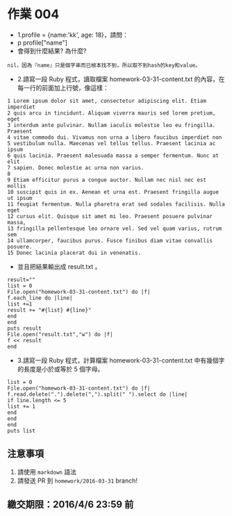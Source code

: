 # 作業 004

* 1.profile = {name:'kk', age: 18}，請問：
* p profile["name"] 
* 會得到什麼結果? 為什麼? 
```
nil，因為『name』只是個字串而已根本找不到，所以取不到hash的key和value。
```
* 2.請寫一段 Ruby 程式，讀取檔案 homework-03-31-content.txt 的內容，在每一行的前面加上行號，像這樣：
```
1 Lorem ipsum dolor sit amet, consectetur adipiscing elit. Etiam imperdiet 
2 quis arcu in tincidunt. Aliquam viverra mauris sed lorem pretium, eget 
3 interdum ante pulvinar. Nullam iaculis molestie leo eu fringilla. Praesent 
4 vitae commodo dui. Vivamus non urna a libero faucibus imperdiet non 
5 vestibulum nulla. Maecenas vel tellus tellus. Praesent lacinia ac ipsum 
6 quis lacinia. Praesent malesuada massa a semper fermentum. Nunc at elit 
7 sapien. Donec molestie ac urna non varius. 
8 
9 Etiam efficitur purus a congue auctor. Nullam nec nisl nec est mollis 
10 suscipit quis in ex. Aenean et urna est. Praesent fringilla augue ut ipsum 
11 feugiat fermentum. Nulla pharetra erat sed sodales facilisis. Nulla eget 
12 cursus elit. Quisque sit amet mi leo. Praesent posuere pulvinar massa, 
13 fringilla pellentesque leo ornare vel. Sed vel quam varius, rutrum sem 
14 ullamcorper, faucibus purus. Fusce finibus diam vitae convallis posuere. 
15 Donec lacinia placerat dui in venenatis.
```
* 並且把結果輸出成  result.txt 。
```
result=""
list = 0
File.open("homework-03-31-content.txt") do |f|
f.each_line do |line|
list +=1
result += "#{list} #{line}"
end
end
puts result
File.open("result.txt","w") do |f|
f << result
end
```
* 3.請寫一段 Ruby 程式，計算檔案  homework-03-31-content.txt  中有幾個字的長度是小於或等於 5 個字母。
```
list = 0
File.open("homework-03-31-content.txt") do |f|
f.read.delete(".").delete(",").split(" ").select do |line|
if line.length <= 5   
list += 1
end
end
end
puts list
```
## 注意事項

1. 請使用 `markdown` 語法
2. 請發送 PR 到 `homework/2016-03-31` branch!

## 繳交期限：2016/4/6 23:59 前
